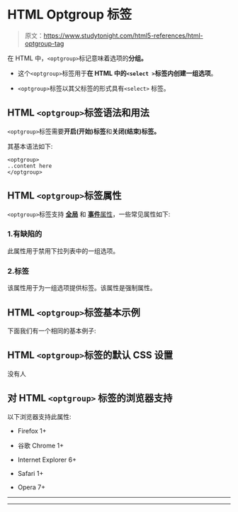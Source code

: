 # HTML Optgroup 标签

> 原文：<https://www.studytonight.com/html5-references/html-optgroup-tag>

在 HTML 中，`<optgroup>`标记意味着选项的**分组。**

*   这个`<optgroup>`标签用于**在 HTML 中的`<select >`标签内创建一组选项**。

*   `<optgroup>`标签以其父标签的形式具有`<select>` 标签。

## HTML `<optgroup>`标签语法和用法

`<optgroup>`标签需要**开启(开始)标签**和**关闭(结束)标签。**

其基本语法如下:

```
<optgroup>
..content here
</optgroup>
```

## HTML `<optgroup>`标签属性

`<optgroup>`标签支持 [**全局**](https://www.studytonight.com/html5-references/html-global-attributes) 和 [**事件**属性](https://www.studytonight.com/html5-references/html-event-attributes)，一些常见属性如下:

### 1.有缺陷的

此属性用于禁用下拉列表中的一组选项。

### 2.标签

该属性用于为一组选项提供标签。该属性是强制属性。

## HTML `<optgroup>`标签基本示例

下面我们有一个相同的基本例子:

## HTML `<optgroup>`标签的默认 CSS 设置

没有人

## 对 HTML `<optgroup>` 标签的浏览器支持

以下浏览器支持此属性:

*   Firefox 1+

*   谷歌 Chrome 1+

*   Internet Explorer 6+

*   Safari 1+

*   Opera 7+

* * *

* * *